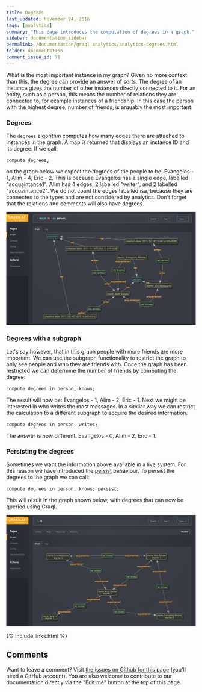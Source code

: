 ```yaml
---
title: Degrees
last_updated: November 24, 2016
tags: [analytics]
summary: "This page introduces the computation of degrees in a graph."
sidebar: documentation_sidebar
permalink: /documentation/graql-analytics/analytics-degrees.html
folder: documentation
comment_issue_id: 71
---
```


What is the most important instance in my graph? Given no more context than this, the degree can provide an answer of
sorts. The degree of an instance gives the number of other instances directly connected to it. For an entity, such as
a person, this means the number of relations they are connected to, for example instances of a friendship. In this case
the person with the highest degree, number of friends, is arguably the most important.

### Degrees

The `degrees` algorithm computes how many edges there are attached to instances in the graph. A map is returned
that displays an instance ID and its degree. If we call:

```
compute degrees;
```

on the graph below we expect the degrees of the people to be: Evangelos - 1, Alim - 4, Eric - 2.
This is because Evangelos has a single edge, labelled "acquaintance1".
Alim has 4 edges, 2 labelled "writer", and 2 labelled "acquaintance2".
We do not count the edges labelled isa, because they are connected to the types and are not considered by analytics.
Don't forget that the relations and comments will also have degrees.

![A simple social network.](/images/analytics_degree_full.png)

### Degrees with a subgraph

Let's say however, that in this graph people with more friends are more important. We can
use the subgraph functionality to restrict the graph to only see people and who they are friends with.
Once the graph has been restricted we can determine the number of friends by computing the degree:

```
compute degrees in person, knows;
```

The result will now be: Evangelos - 1, Alim - 2, Eric - 1. Next we might be interested in who writes the most messages. In a similar
way we can restrict the calculation to a different subgraph to acquire the desired information.

```
compute degrees in person, writes;
```

The answer is now different: Evangelos - 0, Alim - 2, Eric - 1.

### Persisting the degrees

Sometimes we want the information above available in a live system. For this reason we have introduced the [persist](./analytics-persist.html) behaviour.
To persist the degrees to the graph we can call:

```
compute degrees in person, knows; persist;
```

This will result in the graph shown below, with degrees that can now be queried using Graql.

![A simple social network.](/images/analytics_persist_degrees.png)

{% include links.html %}

## Comments
Want to leave a comment? Visit <a href="https://github.com/graknlabs/docs/issues/71" target="_blank">the issues on Github for this page</a> (you'll need a GitHub account). You are also welcome to contribute to our documentation directly via the "Edit me" button at the top of this page.
